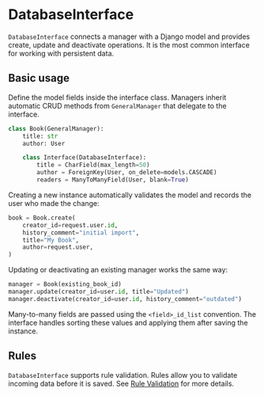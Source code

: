 # DatabaseInterface

`DatabaseInterface` connects a manager with a Django model and provides create, update and deactivate operations. It is the most common interface for working with persistent data.

## Basic usage

Define the model fields inside the interface class. Managers inherit automatic CRUD methods from `GeneralManager` that delegate to the interface.

```python
class Book(GeneralManager):
    title: str
    author: User

    class Interface(DatabaseInterface):
        title = CharField(max_length=50)
        author = ForeignKey(User, on_delete=models.CASCADE)
        readers = ManyToManyField(User, blank=True)
```

Creating a new instance automatically validates the model and records the user who made the change:

```python
book = Book.create(
    creator_id=request.user.id,
    history_comment="initial import",
    title="My Book",
    author=request.user,
)
```

Updating or deactivating an existing manager works the same way:

```python
manager = Book(existing_book_id)
manager.update(creator_id=user.id, title="Updated")
manager.deactivate(creator_id=user.id, history_comment="outdated")
```

Many-to-many fields are passed using the `<field>_id_list` convention. The interface handles sorting these values and applying them after saving the instance.

## Rules

`DatabaseInterface` supports rule validation. Rules allow you to validate incoming data before it is saved. See [Rule Validation](Rules.md) for more details.
